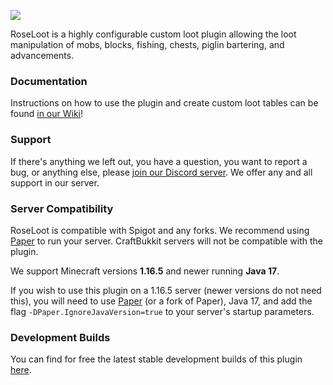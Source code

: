 ![](https://i.imgur.com/YWDZ0pA.png)


RoseLoot is a highly configurable custom loot plugin allowing the loot manipulation of mobs, blocks, fishing, chests, piglin bartering, and advancements.

### Documentation
Instructions on how to use the plugin and create custom loot tables can be found [in our Wiki](https://github.com/Rosewood-Development/RoseLoot/wiki)!

### Support
If there's anything we left out, you have a question, you want to report a bug, or anything else, please [join our Discord server](https://discord.gg/MgUsTBK).  We offer any and all support in our server.

### Server Compatibility
RoseLoot is compatible with Spigot and any forks. We recommend using [Paper](https://papermc.io/) to run your server.  CraftBukkit servers will not be compatible with the plugin.

We support Minecraft versions **1.16.5** and newer running **Java 17**.

If you wish to use this plugin on a 1.16.5 server (newer versions do not need this), you will need to use [Paper](https://papermc.io/) (or a fork of Paper), Java 17, and add the flag `-DPaper.IgnoreJavaVersion=true` to your server's startup parameters.

### Development Builds

You can find for free the latest stable development builds of this plugin [here](https://jenkins.rosewooddev.io/job/Rosewood%20Development/job/RoseLoot/lastStableBuild/).
